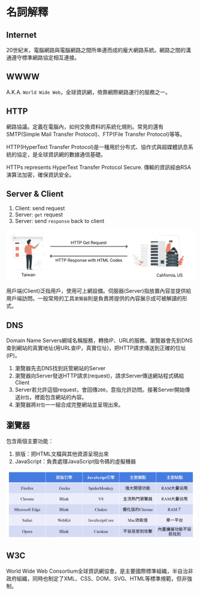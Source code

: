 # 名詞解釋

## Internet

20世紀末，電腦網路與電腦網路之間所串連而成的龐大網路系統。網路之間的溝通遵守標準網路協定相互連接。

## WWWW

A.K.A. `World Wide Web`，全球資訊網，倚靠網際網路運行的服務之一。

## HTTP

網路協議。定義在電腦內，如何交換資料的系統化規則。常見的還有SMTP(Simple Mail Transfer Protocol)、FTP(File Transfer Protocol)等等。

HTTP(HyperText Transfer Protocol)是一種用於分布式、協作式與超媒體訊息系統的協定，是全球資訊網的數據通信基礎。

HTTPs represents HyperText Transfer Protocol Secure. 傳輸的資訊經由RSA演算法加密，確保資訊安全。

## Server & Client

1. Client: send request
2. Server: `get` request
3. Server: send `response` back to client

![Server_Client](img/Server_Client.png)

用戶端(Client)泛指用戶，使用可上網設備。伺服器(Server)指放置內容並提供給用戶端訪問。一般常用的工具`瀏覽器`則是負責將提供的內容展示成可被解讀的形式。

## DNS

Domain Name Servers網域名稱服務，轉換IP、URL的服務。瀏覽器會先到DNS查到網站的真實地址(用URL查IP，真實位址)，把HTTP請求傳送到正確的位址(IP)。

1. 瀏覽器先去DNS找到託管網站的Server
2. 瀏覽器向Server發送HTTP請求(request)，請求Server傳送網站程式碼給Client
3. Server若允許這個request，會回傳`200`，意指允許訪問。接著Server開始傳送`封包`，裡面包含網站的內容。
4. 瀏覽器將`封包`一一組合成完整網站並呈現出來。

## 瀏覽器

包含兩個主要功能：

1. 排版：把HTML文檔與其他資源呈現出來
2. JavaScript：負責處理JavaScript指令碼的虛擬機器

![Explorer_comparison](img/Explorer_comparison.png)

## W3C

World Wide Web Consortium全球資訊網協會。是主要國際標準組織，半自治非政府組織，同時也制定了XML、CSS、DOM、SVG、HTML等標準規範，但非強制。





